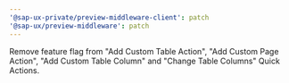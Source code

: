 ```yaml
---
'@sap-ux-private/preview-middleware-client': patch
'@sap-ux/preview-middleware': patch
---
```


Remove feature flag from "Add Custom Table Action", "Add Custom Page Action", "Add Custom Table Column" and "Change Table Columns" Quick Actions.
